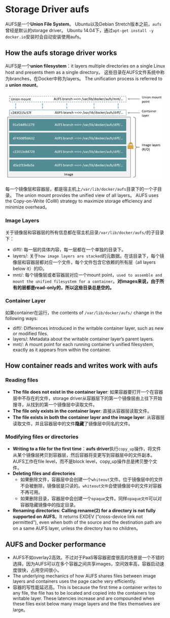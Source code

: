 # Storage Driver aufs
AUFS是一个**Union File System**。
Ubuntu以及Debian Stretch版本之前，`aufs`曾经是默认的storage driver。
Ubuntu 14.04下，通过`apt-get install -y docker.io`安装时会自动安装使用aufs。

## How the aufs storage driver works
AUFS是一个**union filesystem**：it layers multiple directories on a single Linux host and presents them as a single directory。
这些目录在AUFS文件系统中称为branches，在Docker中称为layers。
The unification process is referred to a **union mount**。

![](pics/aufs_layers.jpg)

每一个镜像层和容器层，都是宿主机上`/var/lib/docker/aufs`目录下的一个子目录。
The union mount provides the unified view of all layers。
AUFS uses the Copy-on-Write (CoW) strategy to maximize storage efficiency and minimize overhead。

### Image Layers
关于镜像层和容器层的所有信息都在宿主机目录`/var/lib/docker/aufs/`的子目录下：
* diff/: 每一层的具体内容，每一层都在一个单独的目录下。
* layers/: 关于`how image layers are stacked`的元数据。在该目录下，每个镜像层和容器层都对应一个文件，每个文件包含它依赖的所有层（all layers below it）的ID。
* mnt/: 每个镜像层或者容器层对应一个mount point，`used to assemble and mount the unified filesystem for a container`。**对images来说，由于所有的层都是read-only的，所以这些目录总是空的。**

### Container Layer
如果container在运行，the contents of `/var/lib/docker/aufs/` change in the following ways:
* diff/: Differences introduced in the writable container layer, such as new or modified files.
* layers/: Metadata about the writable container layer’s parent layers.
* mnt/: A mount point for each running container’s unified filesystem, exactly as it appears from within the container.

## How container reads and writes work with aufs
### Reading files
* **The file does not exist in the container layer**: 如果容器要打开一个在容器层中不存在的文件，storage driver从容器层下的第一个镜像层由上往下开始搜寻，从找到的第一个镜像层中读取文件。
* **The file only exists in the container layer**: 直接从容器层读取文件。
* **The file exists in both the container layer and the image layer**: 从容器层读取文件，并且容器层中的文件**隐藏**了镜像层中同名的文件。

### Modifying files or directories
* **Writing to a file for the first time**：**aufs driver**执行`copy_up`操作，将文件从某个镜像层拷贝到容器层，然后容器将变更写到容器层中的文件副本。 AUFS工作在file level，而不是block level，copy_up操作总是拷贝整个文件。
* **Deleting files and directories**
    * 如果删除文件，容器层中会创建一个`whiteout`文件。位于镜像层中的文件不会被删除，镜像层是只读的。`whiteout文件`会使镜像层中的文件对容器不再可用。
    * 如果删除目录，容器层中会创建一个`opaque`文件。同样`opaque文件`可以对容器隐藏镜像中的指定目录。
* **Renaming directories**: **Calling rename(2) for a directory is not fully supported on AUFS**。It returns EXDEV (“cross-device link not permitted”), even when both of the source and the destination path are on a same AUFS layer, unless the directory has no children。

## AUFS and Docker performance
* AUFS不如overlay2高效。不过对于PaaS等容器密度很高的场景是一个不错的选择。因为AUFS可以在多个容器之间共享images，空间效率高，容器启动速度很快，占用空间很小。
* The underlying mechanics of how AUFS shares files between image layers and containers uses the page cache very efficiently.
* 容器的写性能延迟高。This is because the first time a container writes to any file, the file has to be located and copied into the containers top writable layer. These latencies increase and are compounded when these files exist below many image layers and the files themselves are large。
